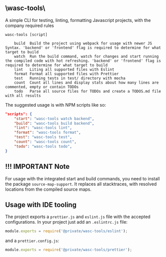 ## \wasc-tools\
A simple CLI for testing, linting, formatting Javascript projects, with the company required rules
```
wasc-tools [script]

    build  Build the project using webpack for usage with newer JS Syntax. 'backend' or 'frontend' flag is required to determine for what target to build
    watch  Run the build command, watch for changes and start running the compiled code with hot refreshing. 'backend' or 'frontend' flag is required to determine for what target to build
    lint   Liting all supported files with Eslint
    format Format all supported files with Prettier
    test   Running tests in test/ directory with mocha
    count  Count all lines and display stats about how many lines are commented, empty or contain TODOs
    todo   Parse all source files for TODOs and create a TODOS.md file with all results
```
The suggested usage is with NPM scripts like so:
```json
"scripts": {
    "start": "wasc-tools watch backend",
    "build": "wasc-tools build backend",
    "lint": "wasc-tools lint",
    "format": "wasc-tools format",
    "test": "wasc-tools test",
    "count": "wasc-tools count",
    "todo": "wasc-tools todo",
}
```
## **!!!** IMPORTANT Note
For usage with the integrated start and build commands, you need to install the package `source-map-support`. It replaces all stacktraces, with resolved locations from the compiled source maps.

## Usage with IDE tooling
The project exports a `prettier.js` and `eslint.js` file with the accepted configurations. In your project just add an `.eslintrc.js` file:
```javascript
module.exports = require('@private/wasc-tools/eslint');
```
and a `prettier.config.js`:
```javascript
module.exports = require('@private/wasc-tools/prettier');
```